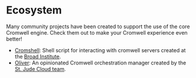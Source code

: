 # Ecosystem

Many community projects have been created to support the use of the core Cromwell engine. Check them out to make your Cromwell experience even better!

* [Cromshell](https://github.com/broadinstitute/cromshell): Shell script for interacting with cromwell servers created at the [Broad Institute](https://github.com/broadinstitute).
* [Oliver](https://github.com/stjudecloud/oliver): An opinionated Cromwell orchestration manager created by the [St. Jude Cloud team](https://github.com/stjudecloud).